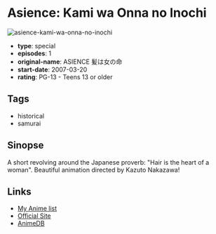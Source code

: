 # Asience: Kami wa Onna no Inochi

![asience-kami-wa-onna-no-inochi](https://cdn.myanimelist.net/images/anime/5/10308.jpg)

-   **type**: special
-   **episodes**: 1
-   **original-name**: ASIENCE 髪は女の命
-   **start-date**: 2007-03-20
-   **rating**: PG-13 - Teens 13 or older

## Tags

-   historical
-   samurai

## Sinopse

A short revolving around the Japanese proverb: "Hair is the heart of a woman". Beautiful animation directed by Kazuto Nakazawa!

## Links

-   [My Anime list](https://myanimelist.net/anime/5168/Asience__Kami_wa_Onna_no_Inochi)
-   [Official Site](http://www.production-ig.co.jp/contents/works_sp/1650_/index.html)
-   [AnimeDB](http://anidb.info/perl-bin/animedb.pl?show=anime&aid=7888)
